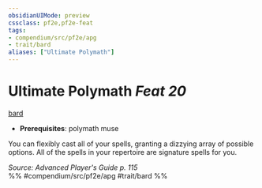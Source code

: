 ```yaml
---
obsidianUIMode: preview
cssclass: pf2e,pf2e-feat
tags:
- compendium/src/pf2e/apg
- trait/bard
aliases: ["Ultimate Polymath"]
---
```

# Ultimate Polymath  *Feat 20*  
[bard](/rules/traits/bard.md)  

- **Prerequisites**: polymath muse

You can flexibly cast all of your spells, granting a dizzying array of possible options. All of the spells in your repertoire are signature spells for you.

*Source: Advanced Player's Guide p. 115*  
%% #compendium/src/pf2e/apg #trait/bard %%
